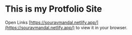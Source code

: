 <!-- # Getting Started with Create React App -->
# This is my Protfolio Site




Open Links [https://souravmandal.netlify.app/](https://souravmandal.netlify.app/) to view it in your browser.


